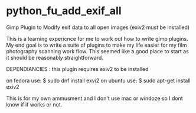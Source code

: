 # python_fu_add_exif_all
Gimp Plugin to Modify exif data to all open images (exiv2 must be installed)


This is a learning expericnce for me to work out how to write gimp plugins. My end goal is to write a suite of plugins to make my life easier for my film photography scanning work flow. This seemed like a good place to start as it should be reasonably straightforward. 

DEPENDIANCIES : this plugin requires exiv2 to be installed 

on fedora use:
$ sudo dnf install exvi2
on ubuntu use:
$ sudo apt-get install exiv2

This is for my own ammusment and I don't use mac or windoze so I dont know if if works or not. 
